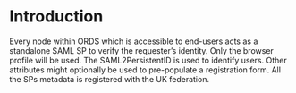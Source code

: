 # Introduction #

Every node within ORDS which is accessible to end-users acts as a standalone SAML SP to verify the requester’s identity. Only the browser profile will be used. The SAML2PersistentID is used to identify users. Other attributes might optionally be used to pre-populate a registration form. All the SPs metadata is registered with the UK federation.